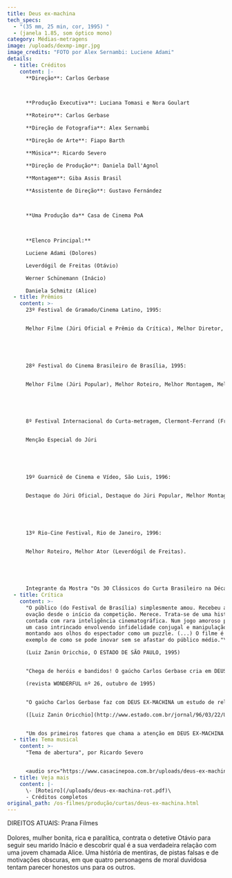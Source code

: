 ```yaml
---
title: Deus ex-machina
tech_specs:
  - "(35 mm, 25 min, cor, 1995) "
  - (janela 1.85, som óptico mono)
category: Médias-metragens
image: /uploads/dexmp-imgr.jpg
image_credits: "FOTO por Alex Sernambi: Luciene Adami"
details:
  - title: Créditos
    content: |-
      **Direção**: Carlos Gerbase

       

      **Produção Executiva**: Luciana Tomasi e Nora Goulart 

      **Roteiro**: Carlos Gerbase 

      **Direção de Fotografia**: Alex Sernambi 

      **Direção de Arte**: Fiapo Barth 

      **Música**: Ricardo Severo 

      **Direção de Produção**: Daniela Dall'Agnol 

      **Montagem**: Giba Assis Brasil 

      **Assistente de Direção**: Gustavo Fernández

       

      **Uma Produção da** Casa de Cinema PoA

       

      **Elenco Principal:** 

      Luciene Adami (Dolores) 

      Leverdógil de Freitas (Otávio) 

      Werner Schünemann (Inácio) 

      Daniela Schmitz (Alice)
  - title: Prêmios
    content: >-
      23º Festival de Gramado/Cinema Latino, 1995: 


      Melhor Filme (Júri Oficial e Prêmio da Crítica), Melhor Diretor, Melhor Roteiro, Melhor Montagem, Melhor Música, Melhor Ator (Leverdógil de Freitas); e mais 4 prêmios regionais (Melhor Filme, Melhor Direção, Melhor Montagem e Melhor Fotografia).


       


      28º Festival do Cinema Brasileiro de Brasília, 1995: 


      Melhor Filme (Júri Popular), Melhor Roteiro, Melhor Montagem, Melhor Contribuição à Linguagem do Curta


       


      8º Festival Internacional do Curta-metragem, Clermont-Ferrand (França), 1996: 


      Menção Especial do Júri


       


      19º Guarnicê de Cinema e Vídeo, São Luis, 1996: 


      Destaque do Júri Oficial, Destaque do Júri Popular, Melhor Montagem.


       


      13º Rio-Cine Festival, Rio de Janeiro, 1996: 


      Melhor Roteiro, Melhor Ator (Leverdógil de Freitas).


       


      Integrante da Mostra "Os 30 Clássicos do Curta Brasileiro na Década de 90", a partir de seleção feita por personalidades do cinema do país.
  - title: Crítica
    content: >-
      "O público (do Festival de Brasília) simplesmente amou. Recebeu a maior
      ovação desde o início da competição. Merece. Trata-se de uma história noir
      contada com rara inteligência cinematográfica. Num jogo amoroso perverso,
      um caso intrincado envolvendo infidelidade conjugal e manipulação vai se
      montando aos olhos do espectador como um puzzle. (...) O filme é um
      exemplo de como se pode inovar sem se afastar do público médio."\

      (Luiz Zanin Oricchio, O ESTADO DE SÃO PAULO, 1995)


      "Chega de heróis e bandidos! O gaúcho Carlos Gerbase cria em DEUS EX-MACHINA um roteiro fascinante onde existem apenas confusos e limitados seres humanos. Os personagens já enfrentaram, cada um à sua maneira, todos os acidentes de percurso possíveis, e agora, sem Deus e sem as facilidades dos oráculos, tentam encontrar motivos para continuar vivendo e mentindo." \

      (revista WONDERFUL nº 26, outubro de 1995)


      "O gaúcho Carlos Gerbase faz com DEUS EX-MACHINA um estudo de relativismo, contando uma história de crime e adultério de pontos de vista divergentes. Chega a ser impressionante como consegue colocar tantas perspectivas superpostas em um filme curto. É seu melhor trabalho. Na verdade, o melhor trabalho do grupo gaúcho há muitos anos. O destaque, além do roteiro intrincado, que não afasta o espectador, é para a montagem de Giba Assis Brasil. Dá à trama uma estrutura de puzzle, cujo sentido se revela apenas no final."\

      ([Luiz Zanin Oricchio](http://www.estado.com.br/jornal/96/03/22/UNIBA22.HTM), O ESTADO DE SÃO PAULO, 22/03/1996) 


      "Um dos primeiros fatores que chama a atenção em DEUS EX-MACHINA é que grande parte do filme é feita em 'primeiro plano'. (...) Se pensarmos que Dolores está paralisada em uma cama, podemos entender que a estratégia do primeiro plano iguala todos os personagens no que diz respeito às imagens deles da cintura para baixo. Assim, podemos pensar que os primeiros planos criam a idéia de que todos personagens estão paralisados, todos eles estão mergulhados na forma como são.([Fabiano de Souza](http://www.contracampo.he.com.br/47/deusex.htm), revista virtual CONTRACAMPO, janeiro/2003)
  - title: Tema musical
    content: >-
      "Tema de abertura", por Ricardo Severo


      <audio src="https://www.casacinepoa.com.br/uploads/deus-ex-machina.mp3" controls />
  - title: Veja mais
    content: |-
      \-﻿ [Roteiro](/uploads/deus-ex-machina-rot.pdf)\
      -﻿ Créditos completos
original_path: /os-filmes/produção/curtas/deus-ex-machina.html
---
```

D﻿IREITOS ATUAIS: Prana Filmes\
\
Dolores, mulher bonita, rica e paralítica, contrata o detetive Otávio para seguir seu marido Inácio e descobrir qual é a sua verdadeira relação com uma jovem chamada Alice. Uma história de mentiras, de pistas falsas e de motivações obscuras, em que quatro personagens de moral duvidosa tentam parecer honestos uns para os outros.